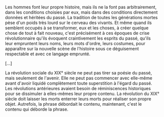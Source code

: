Les hommes font leur propre histoire, mais ils ne la font pas arbitrairement, dans les conditions choisies par eux, mais dans des conditions directement données et héritées du passé. La tradition de toutes les générations mortes pèse d'un poids très lourd sur le cerveau des vivants. Et même quand ils semblent occupés à se transformer, eux et les choses, à créer quelque chose de tout à fait nouveau, c'est précisément à ces époques de crise révolutionnaire qu'ils évoquent craintivement les esprits du passé, qu'ils leur empruntent leurs noms, leurs mots d'ordre, leurs costumes, pour apparaître sur la nouvelle scène de l'histoire sous ce déguisement respectable et avec ce langage emprunté.

[...]

La révolution sociale du XIX° siècle ne peut pas tirer sa poésie du passé, mais seulement de l'avenir. Elle ne peut pas commencer avec elle-même avant d'avoir liquidé complètement toute superstition à l'égard du passé. Les révolutions antérieures avaient besoin de réminiscences historiques pour se dissimuler à elles-mêmes leur propre contenu. La révolution du XIX° siècle doit laisser les morts enterrer leurs morts pour réaliser son propre objet. Autrefois, la phrase débordait le contenu, maintenant, c'est le contenu qui déborde la phrase.
